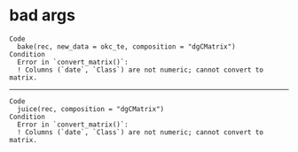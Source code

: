 # bad args

    Code
      bake(rec, new_data = okc_te, composition = "dgCMatrix")
    Condition
      Error in `convert_matrix()`:
      ! Columns (`date`, `Class`) are not numeric; cannot convert to matrix.

---

    Code
      juice(rec, composition = "dgCMatrix")
    Condition
      Error in `convert_matrix()`:
      ! Columns (`date`, `Class`) are not numeric; cannot convert to matrix.

